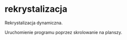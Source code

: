 # rekrystalizacja
Rekrystalizacja dynamiczna.

Uruchomienie programu poprzez skrolowanie na planszy. 
